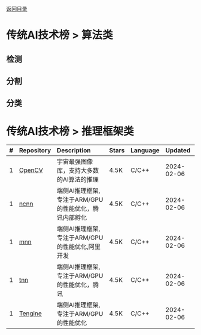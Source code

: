 <a href="https://github.com/liqi-c/AI-Robot-Knowledge-Repository">返回目录</a>

# 传统AI技术榜 > 算法类
## 检测

## 分割

## 分类


# 传统AI技术榜 > 推理框架类

|#|Repository|Description|Stars|Language|Updated|
|:-|:-|:-|:-|:-|:-|
|1|[OpenCV](https://github.com/OAID/Tengine)|宇宙最强图像库，支持大多数的AI算法的推理|4.5K|C/C++|2024-02-06|
|1|[ncnn](https://github.com/Tencent/ncnn)|端侧AI推理框架,专注于ARM/GPU的性能优化，腾讯内部孵化|4.5K|C/C++|2024-02-06|
|1|[mnn](https://github.com/alibaba/MNN)|端侧AI推理框架,专注于ARM/GPU的性能优化,阿里开发|4.5K|C/C++|2024-02-06|
|1|[tnn](https://github.com/Tencent/TNN)|端侧AI推理框架,专注于ARM/GPU的性能优化，腾讯|4.5K|C/C++|2024-02-06|
|1|[Tengine](https://github.com/OAID/Tengine)|端侧AI推理框架,专注于ARM/GPU的性能优化|4.5K|C/C++|2024-02-06|
